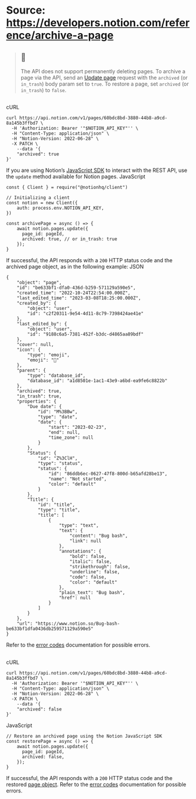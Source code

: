 # Source: https://developers.notion.com/reference/archive-a-page

> ## 📘
> The API does not support permanently deleting pages.
To archive a page via the API, send an [Update page](https://developers.notion.com/reference/patch-page) request with the `archived` (or `in_trash`) body param set to `true`. To restore a page, set `archived` (or `in_trash`) to `false`. 
## [](https://developers.notion.com/reference/archive-a-page#example-request-archive-a-notion-page)
cURL
```
curl https://api.notion.com/v1/pages/60bdc8bd-3880-44b8-a9cd-8a145b3ffbd7 \
  -H 'Authorization: Bearer '"$NOTION_API_KEY"'' \
  -H "Content-Type: application/json" \
  -H "Notion-Version: 2022-06-28" \
  -X PATCH \
	--data '{
    "archived": true
}'

```

If you are using Notion’s [JavaScript SDK](https://github.com/makenotion/notion-sdk-js) to interact with the REST API, use the `update` method available for Notion pages.
JavaScript
```
const { Client } = require("@notionhq/client")

// Initializing a client
const notion = new Client({
	auth: process.env.NOTION_API_KEY,
})

const archivePage = async () => {
	await notion.pages.update({
	  page_id: pageId,
	  archived: true, // or in_trash: true
	});
}

```

If successful, the API responds with a `200` HTTP status code and the archived page object, as in the following example: 
JSON
```
{
    "object": "page",
    "id": "be633bf1-dfa0-436d-b259-571129a590e5",
    "created_time": "2022-10-24T22:54:00.000Z",
    "last_edited_time": "2023-03-08T18:25:00.000Z",
    "created_by": {
        "object": "user",
        "id": "c2f20311-9e54-4d11-8c79-7398424ae41e"
    },
    "last_edited_by": {
        "object": "user",
        "id": "9188c6a5-7381-452f-b3dc-d4865aa89bdf"
    },
    "cover": null,
    "icon": {
        "type": "emoji",
        "emoji": "🐞"
    },
    "parent": {
        "type": "database_id",
        "database_id": "a1d8501e-1ac1-43e9-a6bd-ea9fe6c8822b"
    },
    "archived": true,
  	"in_trash": true,
    "properties": {
        "Due date": {
            "id": "M%3BBw",
            "type": "date",
            "date": {
                "start": "2023-02-23",
                "end": null,
                "time_zone": null
            }
        },
        "Status": {
            "id": "Z%3ClH",
            "type": "status",
            "status": {
                "id": "86ddb6ec-0627-47f8-800d-b65afd28be13",
                "name": "Not started",
                "color": "default"
            }
        },
        "Title": {
            "id": "title",
            "type": "title",
            "title": [
                {
                    "type": "text",
                    "text": {
                        "content": "Bug bash",
                        "link": null
                    },
                    "annotations": {
                        "bold": false,
                        "italic": false,
                        "strikethrough": false,
                        "underline": false,
                        "code": false,
                        "color": "default"
                    },
                    "plain_text": "Bug bash",
                    "href": null
                }
            ]
        }
    },
    "url": "https://www.notion.so/Bug-bash-be633bf1dfa0436db259571129a590e5"
}

```

Refer to the [error codes](https://developers.notion.com/reference/status-codes#error-codes) documentation for possible errors. 
## [](https://developers.notion.com/reference/archive-a-page#example-request-restore-a-notion-page)
cURL
```
curl https://api.notion.com/v1/pages/60bdc8bd-3880-44b8-a9cd-8a145b3ffbd7 \
  -H 'Authorization: Bearer '"$NOTION_API_KEY"'' \
  -H "Content-Type: application/json" \
  -H "Notion-Version: 2022-06-28" \
  -X PATCH \
	--data '{
    "archived": false
}'

```

JavaScript
```
// Restore an archived page using the Notion JavaScript SDK
const restorePage = async () => {
	await notion.pages.update({
	  page_id: pageId,
	  archived: false,
	});
}

```

If successful, the API responds with a `200` HTTP status code and the restored [page object](https://developers.notion.com/reference/page). Refer to the [error codes](https://developers.notion.com/reference/status-codes#error-codes) documentation for possible errors.

